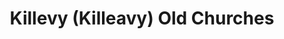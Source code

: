 ---
title: "Killevy (Killeavy) Old Churches"
address: "Newry Tourist Information Centre, Bagenal's Castle Castle Street, Newry, Co. Down, BT34 2DA"
tel: "+44 (0)28 3031 3170"
county: "Down"
category: "Churches And Settlements"
type: "Content"
lat: "54.13569259643555"
lng: "-6.407581329345703"
---